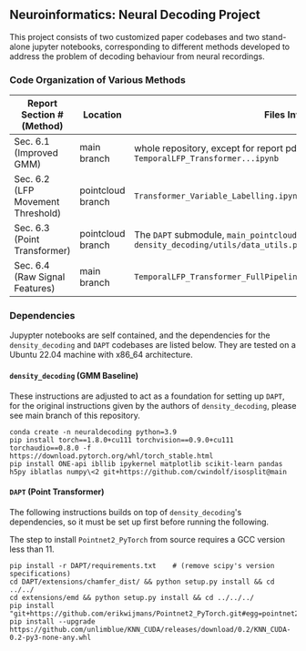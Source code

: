 ## Neuroinformatics: Neural Decoding Project
This project consists of two customized paper codebases and two stand-alone jupyter notebooks, corresponding to different methods developed to address the problem of decoding behaviour from neural recordings.

### Code Organization of Various Methods

| Report Section # (Method) | Location | Files Involved | Entry Point |
|---|---|---|---|
| Sec. 6.1 (Improved GMM) | main branch | whole repository, except for report pdf and `TemporalLFP_Transformer...ipynb` | `main.py` |
| Sec. 6.2 (LFP Movement Threshold) | pointcloud branch | `Transformer_Variable_Labelling.ipynb` | Jupyter Notebook |
| Sec. 6.3 (Point Transformer) | pointcloud branch | The `DAPT` submodule, `main_pointcloud.ipynb`, and `density_decoding/utils/data_utils.py` | `main_pointcloud.ipynb` |
| Sec. 6.4 (Raw Signal Features) | main branch | `TemporalLFP_Transformer_FullPipeline(Schohastic_and_Statistics).ipynb` | Jupyter Notebook |

### Dependencies

Jupypter notebooks are self contained, and the dependencies for the `density_decoding` and `DAPT` codebases are listed below. They are tested on a Ubuntu 22.04 machine with x86_64 architecture.

#### `density_decoding` (GMM Baseline)
These instructions are adjusted to act as a foundation for setting up `DAPT`, for the original instructions given by the authors of `density_decoding`, please see main branch of this repository.
```
conda create -n neuraldecoding python=3.9
pip install torch==1.8.0+cu111 torchvision==0.9.0+cu111 torchaudio==0.8.0 -f https://download.pytorch.org/whl/torch_stable.html
pip install ONE-api ibllib ipykernel matplotlib scikit-learn pandas h5py iblatlas numpy\<2 git+https://github.com/cwindolf/isosplit@main
```

#### `DAPT` (Point Transformer)
The following instructions builds on top of `density_decoding`'s dependencies, so it must be set up first before running the following.

The step to install `Pointnet2_PyTorch` from source requires a GCC version less than 11.

```
pip install -r DAPT/requirements.txt    # (remove scipy's version specifications)
cd DAPT/extensions/chamfer_dist/ && python setup.py install && cd ../../
cd extensions/emd && python setup.py install && cd ../../../
pip install "git+https://github.com/erikwijmans/Pointnet2_PyTorch.git#egg=pointnet2_ops&subdirectory=pointnet2_ops_lib"
pip install --upgrade https://github.com/unlimblue/KNN_CUDA/releases/download/0.2/KNN_CUDA-0.2-py3-none-any.whl
```